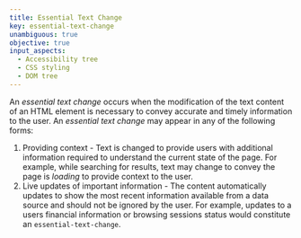 ```yaml
---
title: Essential Text Change
key: essential-text-change
unambiguous: true
objective: true
input_aspects:
  - Accessibility tree
  - CSS styling
  - DOM tree
---
```


An _essential text change_ occurs when the modification of the text content of an HTML element is necessary to convey accurate and timely information to the user. An _essential text change_ may appear in any of the following forms:

1. Providing context - Text is changed to provide users with additional information required to understand the current state of the page. For example, while searching for results, text may change to convey the page is *loading* to provide context to the user.
2. Live updates of important information - The content automatically updates to show the most recent information available from a data source and should not be ignored by the user. For example, updates to a users financial information or browsing sessions status would constitute an `essential-text-change`. 